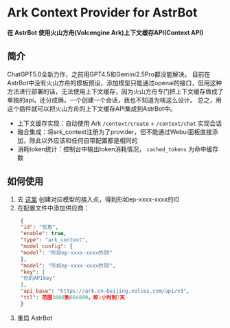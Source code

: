 # Ark Context Provider for AstrBot

**在 AstrBot 使用火山方舟(Volcengine Ark)上下文缓存API(Context API)**

## 简介
ChatGPT5.0全新力作，之前用GPT4.5和Gemini2.5Pro都没能解决。
目前在AstrBot中没有火山方舟的模板预设，添加模型只能通过openai的接口，但用这种方法进行部署的话，无法使用上下文缓存，因为火山方舟专门把上下文缓存做成了单独的api，还分成俩，一个创建一个会话，我也不知道为啥这么设计。
总之，用这个插件就可以把火山方舟的上下文缓存API集成到AstrBot中。

- 上下文缓存实现：自动使用 Ark `/context/create` + `/context/chat` 实现会话
- 融合集成：将ark_context注册为了provider，但不能通过Webui面板直接添加，除此以外应该和任何自带配置都是相同的
- 消耗token统计：控制台中输出token消耗情况， `cached_tokens` 为命中缓存数

## 如何使用
1. 去 [这里](https://console.volcengine.com/ark/region:ark+cn-beijing/endpoint) 创建对应模型的接入点，得到形如ep-xxxx-xxxx的ID
2. 在配置文件中添加供应商：
   ```json
    {
    "id": "任意",
    "enable": true,
    "type": "ark_context",
    "model_config": {
    "model": "形如ep-xxxx-xxxx的ID"
    },
    "model": "形如ep-xxxx-xxxx的ID",
    "key": [
    "你的APIkey"
    ],
    "api_base": "https://ark.cn-beijing.volces.com/api/v3",
    "ttl": 范围3600到604800，即1小时到7天
    }
   ```
3. 重启 AstrBot

